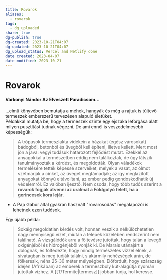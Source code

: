 ```yaml
---
title: Rovarok
aliases:
  - rovarok
tags:
  - dg_uploaded
share: true
dg-publish: true
dg-created: 2023-10-21T04:07
dg-updated: 2023-10-21T04:07
dg_upload_status: Vercel and Netlify done
date created: 2023-04-07
date modified: 2023-10-21
---
```


# Rovarok

#### Várkonyi Nándor Az Elveszett Paradicsom...

...című könyvében bemutatja a méhek, hangyák és még a rajtuk is túltevő termeszek emberszerű tervezésen alapuló életüket.  
Példákkal mutatja be, hogy a termeszek szinte egy éjszaka leforgása alatt milyen pusztítást tudnak végezni. De ami ennél is veszedelmesebb képességük:  
> A trópusok termeszlakta vidékein a házakat (egész városokat) bádogból, betonból és üvegből kell építeni, illetve kellett. Mert most jön a java: vegyi tudásuk határozott fejlődést mutat. Ezekkel az anyagokkal a természetben eddig nem találkoztak, de úgy látszik tanulmányozták a kérdést, és megoldották. Olyan váladékok termelésére tették képessé szerveiket, melyek a vasat, az ólmot szétmarják a cinket, az üveget megtámadják; az így meglazított anyagokat könnyű eltávolítani, az ember pedig gondoskodhatik új védelemről. Ez valóban ijesztő. Nem csoda, hogy több tudós szerint a **rovarok fogják átvenni az uralmat a Földgolyó felett, ha a gerincesek kora lejár**.  
- A Pap Gábor által gyakran használt "rovarosodás" megalapozói is lehetnek ezen tudósok.  

Egy újabb példa:  
> Sokáig megoldatlan kérdés volt, honnan veszik a nélkülözhetetlen nagy mennyiségű vizet, miután a telepek közelében rendszerint nem található. A vizsgálódók arra a föltevésre jutottak, hogy talán a levegő oxigénjéből és hidrogénjéből vonják ki. De Marais utánajárt a dolognak, és fölfedezte, hogy mindig természetes vízzel élnek, a sivatagban is meg tudják találni, s akármily nehézségek árán, de fölkeresik, néha 25-30 méter mélységben. Előfordult, hogy szárazság idején (Afrikában) az emberek a termeszboly kút-alagútja nyomán jutottak vízhez. A [[T/Termite\|termesz]] jobban tudja, hol keresse.  